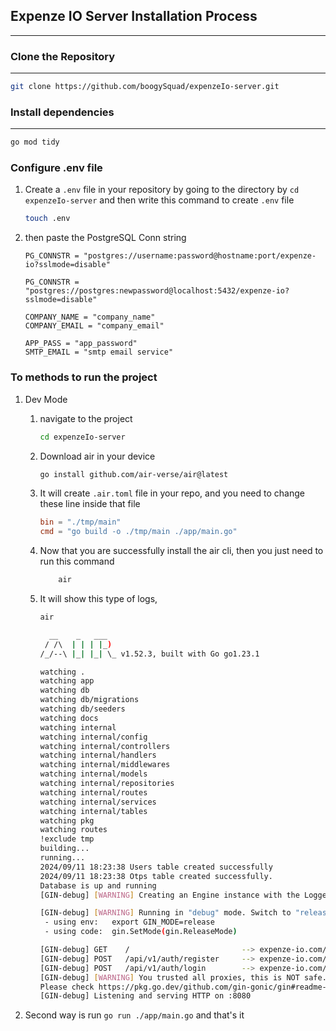 ## Expenze IO Server Installation Process

---

### Clone the Repository

---

```zsh
git clone https://github.com/boogySquad/expenzeIo-server.git
```

### Install dependencies

---

```zsh
go mod tidy
```


### Configure .env file
1. Create a `.env` file in your repository by going to the directory by `cd expenzeIo-server` and then write this command to create `.env` file
	```bash
	touch .env
	```
2. then paste the PostgreSQL Conn string
	```env
	PG_CONNSTR = "postgres://username:password@hostname:port/expenze-io?sslmode=disable"

	PG_CONNSTR = "postgres://postgres:newpassword@localhost:5432/expenze-io?sslmode=disable"

	COMPANY_NAME = "company_name"
	COMPANY_EMAIL = "company_email"
	
	APP_PASS = "app_password"
	SMTP_EMAIL = "smtp email service"	
	```


### To methods to run the project

1. Dev Mode
	1. navigate to the project
		```bash
		cd expenzeIo-server
		```
	1. Download air in your  device
		```bash
		go install github.com/air-verse/air@latest
		```
	3. It will create `.air.toml` file in your repo, and you need to change these line inside that file
		```toml
		bin = "./tmp/main"
		cmd = "go build -o ./tmp/main ./app/main.go"
		```
	4. Now that you are successfully install the air cli, then you just need to run this command
		```bash
			air
		```
	5. It will show this type of logs,
		```bash
		air

		  __    _   ___
		 / /\  | | | |_)
		/_/--\ |_| |_| \_ v1.52.3, built with Go go1.23.1
		
		watching .
		watching app
		watching db
		watching db/migrations
		watching db/seeders
		watching docs
		watching internal
		watching internal/config
		watching internal/controllers
		watching internal/handlers
		watching internal/middlewares
		watching internal/models
		watching internal/repositories
		watching internal/routes
		watching internal/services
		watching internal/tables
		watching pkg
		watching routes
		!exclude tmp
		building...
		running...
		2024/09/11 18:23:38 Users table created successfully
		2024/09/11 18:23:38 Otps table created successfully.
		Database is up and running
		[GIN-debug] [WARNING] Creating an Engine instance with the Logger and Recovery middleware already attached.
		
		[GIN-debug] [WARNING] Running in "debug" mode. Switch to "release" mode in production.
		 - using env:   export GIN_MODE=release
		 - using code:  gin.SetMode(gin.ReleaseMode)
		
		[GIN-debug] GET    /                         --> expenze-io.com/routes.RegisterRoutes.func1 (3 handlers)
		[GIN-debug] POST   /api/v1/auth/register     --> expenze-io.com/internal/controllers.RegisterHandler (3 handlers)
		[GIN-debug] POST   /api/v1/auth/login        --> expenze-io.com/internal/controllers.LoginHandler (3 handlers)
		[GIN-debug] [WARNING] You trusted all proxies, this is NOT safe. We recommend you to set a value.
		Please check https://pkg.go.dev/github.com/gin-gonic/gin#readme-don-t-trust-all-proxies for details.
		[GIN-debug] Listening and serving HTTP on :8080

		```

2. Second way is run `go run ./app/main.go` and that's it